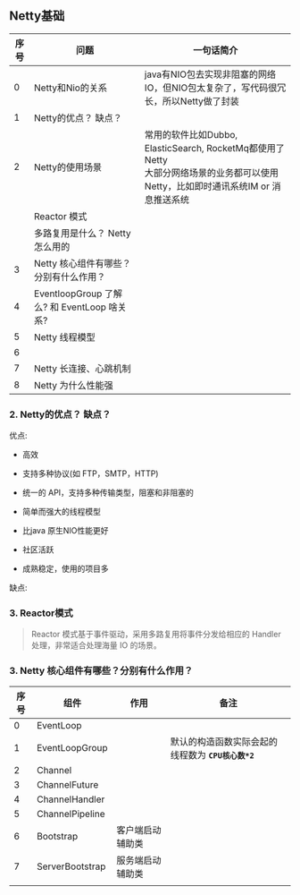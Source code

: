 ## Netty基础



| 序号 | 问题                                        | 一句话简介                                                   |
| ---- | ------------------------------------------- | ------------------------------------------------------------ |
| 0    | Netty和Nio的关系                            | java有NIO包去实现非阻塞的网络IO，但NIO包太复杂了，写代码很冗长，所以Netty做了封装 |
| 1    | Netty的优点？ 缺点？                        |                                                              |
| 2    | Netty的使用场景                             | 常用的软件比如Dubbo, ElasticSearch, RocketMq都使用了Netty <br>大部分网络场景的业务都可以使用Netty，比如即时通讯系统IM or 消息推送系统 |
|      | Reactor 模式                                |                                                              |
|      | 多路复用是什么？ Netty怎么用的              |                                                              |
| 3    | Netty 核心组件有哪些？分别有什么作用？      |                                                              |
| 4    | EventloopGroup 了解么? 和 EventLoop 啥关系? |                                                              |
| 5    | Netty 线程模型                              |                                                              |
| 6    |                                             |                                                              |
| 7    | Netty 长连接、心跳机制                      |                                                              |
| 8    | Netty 为什么性能强                          |                                                              |



### 2. Netty的优点？ 缺点？

优点: 

- 高效

- 支持多种协议(如 FTP，SMTP，HTTP)
- 统一的 API，支持多种传输类型，阻塞和非阻塞的
- 简单而强大的线程模型
- 比java 原生NIO性能更好
- 社区活跃
- 成熟稳定，使用的项目多

缺点: 



### 3. Reactor模式

> Reactor 模式基于事件驱动，采用多路复用将事件分发给相应的 Handler 处理，非常适合处理海量 IO 的场景。 



### 3. Netty 核心组件有哪些？分别有什么作用？

| 序号 | 组件            | 作用             | 备注                                               |
| ---- | --------------- | ---------------- | -------------------------------------------------- |
| 0    | EventLoop       |                  |                                                    |
| 1    | EventLoopGroup  |                  | 默认的构造函数实际会起的线程数为 **`CPU核心数*2`** |
| 2    | Channel         |                  |                                                    |
| 3    | ChannelFuture   |                  |                                                    |
| 4    | ChannelHandler  |                  |                                                    |
| 5    | ChannelPipeline |                  |                                                    |
| 6    | Bootstrap       | 客户端启动辅助类 |                                                    |
| 7    | ServerBootstrap | 服务端启动辅助类 |                                                    |
|      |                 |                  |                                                    |















